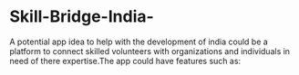 # Skill-Bridge-India-
A potential app idea to help with the development of india could be a platform to connect skilled volunteers with organizations and individuals in need of there expertise.The app could have features such as:
